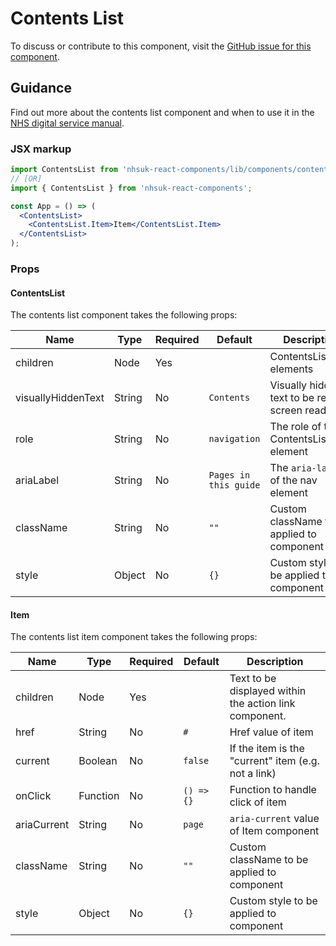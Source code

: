 # Contents List

To discuss or contribute to this component, visit the [GitHub issue for this component](https://github.com/nhsuk/nhsuk-frontend/issues/161).

## Guidance

Find out more about the contents list component and when to use it in the [NHS digital service manual](https://beta.nhs.uk/service-manual/styles-components-patterns/contents-list).

### JSX markup

```jsx
import ContentsList from 'nhsuk-react-components/lib/components/contents-list';
// [OR]
import { ContentsList } from 'nhsuk-react-components';

const App = () => (
  <ContentsList>
    <ContentsList.Item>Item</ContentsList.Item>
  </ContentsList>
);
```

### Props

#### ContentsList

The contents list component takes the following props:

| Name               | Type   | Required | Default               | Description                                       |
| ------------------ | ------ | -------- | --------------------- | ------------------------------------------------- |
| children           | Node   | Yes      |                       | ContentsList.Item elements                        |
| visuallyHiddenText | String | No       | `Contents`            | Visually hidden text to be read by screen readers |
| role               | String | No       | `navigation`          | The role of the ContentsList nav element          |
| ariaLabel          | String | No       | `Pages in this guide` | The `aria-label` of the nav element               |
| className          | String | No       | `""`                  | Custom className to be applied to component       |
| style              | Object | No       | `{}`                  | Custom style to be applied to component           |

#### Item

The contents list item component takes the following props:

| Name        | Type     | Required | Default    | Description                                            |
| ----------- | -------- | -------- | ---------- | ------------------------------------------------------ |
| children    | Node     | Yes      |            | Text to be displayed within the action link component. |
| href        | String   | No       | `#`        | Href value of item                                     |
| current     | Boolean  | No       | `false`    | If the item is the "current" item (e.g. not a link)    |
| onClick     | Function | No       | `() => {}` | Function to handle click of item                       |
| ariaCurrent | String   | No       | `page`     | `aria-current` value of Item component                 |
| className   | String   | No       | `""`       | Custom className to be applied to component            |
| style       | Object   | No       | `{}`       | Custom style to be applied to component                |

